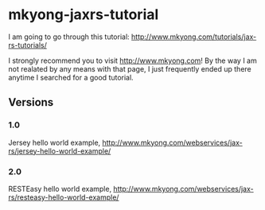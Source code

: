 # mkyong-jaxrs-tutorial

I am going to go through this tutorial:
http://www.mkyong.com/tutorials/jax-rs-tutorials/

I strongly recommend you to visit http://www.mkyong.com!
By the way I am not realated by any means with that page, I just frequently ended up there anytime I searched for a good tutorial.

## Versions

### 1.0
Jersey hello world example, http://www.mkyong.com/webservices/jax-rs/jersey-hello-world-example/

### 2.0
RESTEasy hello world example, http://www.mkyong.com/webservices/jax-rs/resteasy-hello-world-example/

